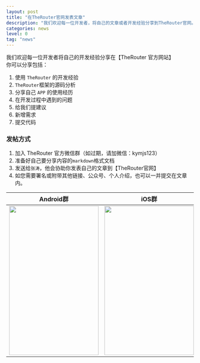 ```yaml
---
layout: post
title: "在TheRouter官网发表文章"
description: "我们欢迎每一位开发者，将自己的文章或者开发经验分享到TheRouter官网。"
categories: news
level: 0
tag: "news"
---
```


我们欢迎每一位开发者将自己的开发经验分享在【TheRouter 官方网站】   
你可以分享包括：  

1. 使用 `TheRouter` 的开发经验  
2. `TheRouter`框架的源码分析
3. 分享自己 `APP` 的使用经历
4. 在开发过程中遇到的问题  
5. 给我们提建议  
6. 新增需求
7. 提交代码

### 发帖方式  

1. 加入 TheRouter 官方微信群（如过期，请加微信：kymjs123）
2. 准备好自己要分享内容的`markdown`格式文档
3. 发送给`张涛`，他会协助你发表自己的文章到【TheRouter官网】
4. 如您需要署名或附带其他链接、公众号、个人介绍，也可以一并提交在文章内。

<table>
  <thead>
    <tr>
      <th align="center">Android群</th>
      <th align="center">iOS群</th>
    </tr>
  </thead>
  <tbody>
    <tr>
      <td><img src="https://kymjs.com/therouter/wx/therouter_wx.jpg" height="400px" width="240px" /></td>
      <td><img src="https://therouter.cn/assets/wx/wx_ios_group.jpg" height="400px" width="240px" /></td>
    </tr>
  </tbody>
</table>